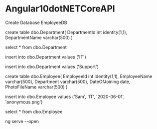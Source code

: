 # Angular10dotNETCoreAPI
 
Create Database EmployeeDB

create table dbo.Department(
DepartmentId int identity(1,1),
DepartmentName varchar(500)
)

select * from dbo.Department

insert into dbo.Department values
('IT')

insert into dbo.Department values
('Support')

create table dbo.Employee(
EmployeeId int identity(1,1),
EmployeeName varchar(500),
Department varchar(500),
DateOfJoining date,
PhotoFileName varchar(500)
)

insert into dbo.Employee values
('Sam', 'IT', '2020-06-01', 'anonymous.png')

select * from dbo.Employee

ng serve --open